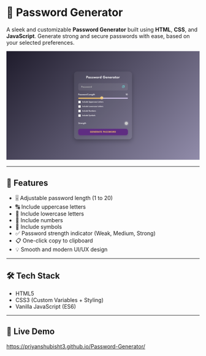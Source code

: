 # 🔐 Password Generator

A sleek and customizable **Password Generator** built using **HTML**, **CSS**, and **JavaScript**. Generate strong and secure passwords with ease, based on your selected preferences.

![Password Generator UI](./assets/screenshot.png) <!-- Add your UI screenshot here -->

---

## 🚀 Features

- 🎚 Adjustable password length (1 to 20)
- 🔠 Include uppercase letters
- 🔡 Include lowercase letters
- 🔢 Include numbers
- 🔣 Include symbols
- ✅ Password strength indicator (Weak, Medium, Strong)
- 📋 One-click copy to clipboard
- 💡 Smooth and modern UI/UX design

---

## 🛠 Tech Stack

- HTML5
- CSS3 (Custom Variables + Styling)
- Vanilla JavaScript (ES6)

---

## 🚀 Live Demo

[https://priyanshubisht3.github.io/Password-Generator/
](#) <!-- Replace with GitHub Pages link if hosted -->


